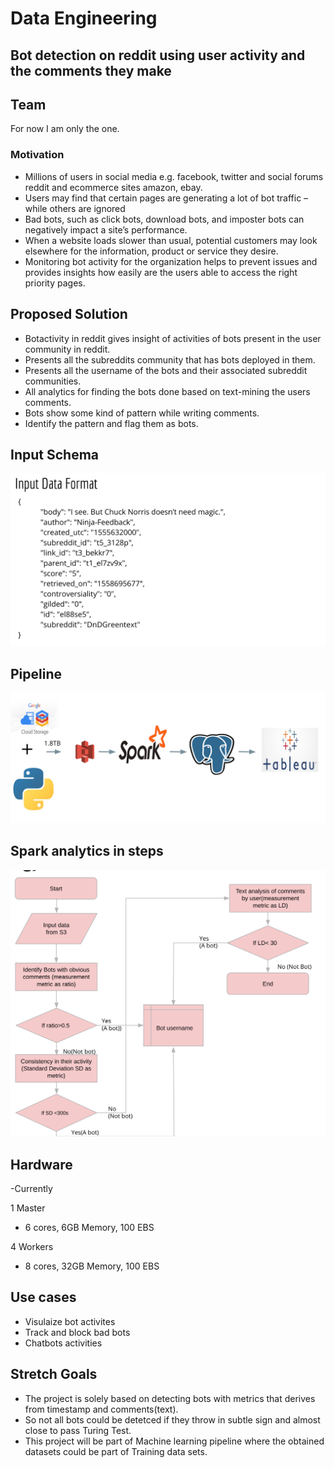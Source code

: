# Data Engineering

## Bot detection on reddit using user activity and the comments they make

## Team

For now I am only the one.

 
### Motivation
  - Millions of  users in social media e.g. facebook, twitter and social forums reddit and ecommerce sites amazon, ebay.
  -	Users may find that certain pages are generating a lot of bot traffic – while others are ignored
  -	Bad bots, such as click bots, download bots, and imposter bots can negatively impact a site’s performance.
  -	When a website loads slower than usual, potential customers may look elsewhere for the information, product or service they desire.
  -	Monitoring bot activity for the organization helps to prevent issues and provides insights how easily are the users able to access the right priority pages.

## Proposed Solution

  - Botactivity in reddit gives insight of activities of bots present in the user community in reddit.
  - Presents all the subreddits community that has bots deployed in them.
  - Presents all the username of the bots and their associated subreddit communities.
  - All analytics for finding the bots done based on text-mining the users comments.
  - Bots show some kind of pattern while writing comments.
  - Identify the pattern and flag them as bots.

## Input Schema

![alt text](./images/schema.png)
 
	
## Pipeline

 ![alt text](./images/pipeline.png)
 
## Spark analytics in steps
 	
 ![alt text](./images/flowchart.png)
 
## Hardware

-Currently

1 Master
-	6 cores, 6GB Memory, 100 EBS

4 Workers
-	8 cores, 32GB Memory, 100 EBS


## Use cases

 -  Visulaize bot activites 
 -  Track and block bad bots
 -  Chatbots activities

## Stretch Goals
 
 -	The project is solely based on detecting bots with metrics that derives from timestamp and comments(text).
 -	So not all bots could be detetced if they throw in subtle sign and almost close to pass Turing Test.
 -	This project will be part of Machine learning pipeline where the obtained datasets could be part of Training data sets.